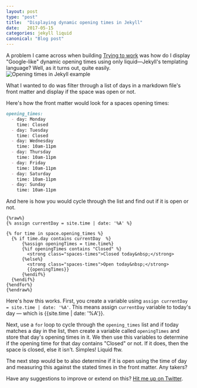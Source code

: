 ```yaml
---
layout: post
type: "post"
title:  "Displaying dynamic opening times in Jekyll"
date:   2017-05-15
categories: jekyll liquid
canonical: "Blog post"
---
```


A problem I came across when building [Trying to work](//tryingtowork.in) was how do I display "Google-like" dynamic opening times using only liquid&mdash;Jekyll's templating language? Well, as it turns out, quite easily.
![Opening times in Jekyll example]({{site.baseurl}}/images/established.png)

What I wanted to do was filter through a list of days in a markdown file's front matter and display if the space was open or not.

Here's how the front matter would look for a spaces opening times:

```markdown
opening_times:
  - day: Monday
    time: Closed
  - day: Tuesday
    time: Closed
  - day: Wednesday
    time: 10am-11pm
  - day: Thursday
    time: 10am-11pm
  - day: Friday
    time: 10am-11pm
  - day: Saturday
    time: 10am-11pm
  - day: Sunday
    time: 10am-11pm
```

And here is how you would cycle through the list and find out if it is open or not.

```liquid
{%raw%}
{% assign currentDay = site.time | date: '%A' %}

{% for time in space.opening_times %}
  {% if time.day contains currentDay  %}
      {%assign openingTimes = time.time%}
      {%if openingTimes contains "Closed" %}
        <strong class="spaces-times">Closed today&nbsp;</strong>
      {%else%}
        <strong class="spaces-times">Open today&nbsp;</strong>
        {{openingTimes}}
      {%endif%}
  {%endif%}
{%endfor%}
{%endraw%}
```

Here's how this works. First, you create a variable using `assign currentDay = site.time | date: '%A'`. This means assign `currentDay` variable to today's day &mdash; which is {{site.time | date: '%A'}}.

Next, use a `for` loop to cycle through the `opening_times` list and if today matches a day in the list, then create a variable called `openingTimes` and store that day's opening times in it. We then use this variables to determine if the opening time for that day contains "Closed" or not. If it does, then the space is closed, else it isn't. Simples! Liquid ftw.

The next step would be to also determine if it is open using the time of day and measuring this against the stated times in the front matter. Any takers?

Have any suggestions to improve or extend on this? [Hit me up on Twitter](//twitter.com/{{site.twitter}}).
